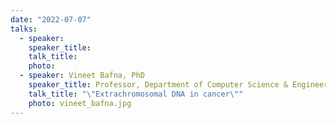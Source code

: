 ```yaml
---
date: "2022-07-07"
talks:
  - speaker: 
    speaker_title: 
    talk_title: 
    photo: 
  - speaker: Vineet Bafna, PhD
    speaker_title: Professor, Department of Computer Science & Engineering
    talk_title: "\"Extrachromosomal DNA in cancer\""
    photo: vineet_bafna.jpg
---
```


